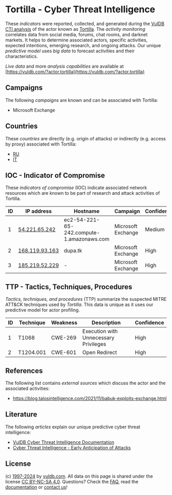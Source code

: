 # Tortilla - Cyber Threat Intelligence

These _indicators_ were reported, collected, and generated during the [VulDB CTI analysis](https://vuldb.com/?kb.cti) of the actor known as [Tortilla](https://vuldb.com/?actor.tortilla). The _activity monitoring_ correlates data from social media, forums, chat rooms, and darknet markets. It helps to determine associated actors, specific activities, expected intentions, emerging research, and ongoing attacks. Our unique _predictive model_ uses _big data_ to forecast activities and their characteristics.

_Live data_ and more _analysis capabilities_ are available at [https://vuldb.com/?actor.tortilla](https://vuldb.com/?actor.tortilla)

## Campaigns

The following _campaigns_ are known and can be associated with Tortilla:

* Microsoft Exchange

## Countries

These _countries_ are directly (e.g. origin of attacks) or indirectly (e.g. access by proxy) associated with Tortilla:

* [RU](https://vuldb.com/?country.ru)
* [IT](https://vuldb.com/?country.it)

## IOC - Indicator of Compromise

These _indicators of compromise_ (IOC) indicate associated network resources which are known to be part of research and attack activities of Tortilla.

ID | IP address | Hostname | Campaign | Confidence
-- | ---------- | -------- | -------- | ----------
1 | [54.221.65.242](https://vuldb.com/?ip.54.221.65.242) | ec2-54-221-65-242.compute-1.amazonaws.com | Microsoft Exchange | Medium
2 | [168.119.93.163](https://vuldb.com/?ip.168.119.93.163) | dupa.tk | Microsoft Exchange | High
3 | [185.219.52.229](https://vuldb.com/?ip.185.219.52.229) | - | Microsoft Exchange | High

## TTP - Tactics, Techniques, Procedures

_Tactics, techniques, and procedures_ (TTP) summarize the suspected MITRE ATT&CK techniques used by _Tortilla_. This data is unique as it uses our predictive model for actor profiling.

ID | Technique | Weakness | Description | Confidence
-- | --------- | -------- | ----------- | ----------
1 | T1068 | CWE-269 | Execution with Unnecessary Privileges | High
2 | T1204.001 | CWE-601 | Open Redirect | High

## References

The following list contains _external sources_ which discuss the actor and the associated activities:

* https://blog.talosintelligence.com/2021/11/babuk-exploits-exchange.html

## Literature

The following _articles_ explain our unique predictive cyber threat intelligence:

* [VulDB Cyber Threat Intelligence Documentation](https://vuldb.com/?kb.cti)
* [Cyber Threat Intelligence - Early Anticipation of Attacks](https://www.scip.ch/en/?labs.20201022)

## License

(c) [1997-2024](https://vuldb.com/?kb.changelog) by [vuldb.com](https://vuldb.com/?kb.about). All data on this page is shared under the license [CC BY-NC-SA 4.0](https://creativecommons.org/licenses/by-nc-sa/4.0/). Questions? Check the [FAQ](https://vuldb.com/?kb.faq), read the [documentation](https://vuldb.com/?kb) or [contact us](https://vuldb.com/?contact)!
